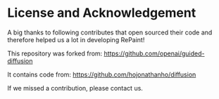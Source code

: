 # License and Acknowledgement

A big thanks to following contributes that open sourced their code and therefore helped us a lot in developing RePaint!

This repository was forked from:
https://github.com/openai/guided-diffusion

It contains code from:
https://github.com/hojonathanho/diffusion

If we missed a contribution, please contact us.
